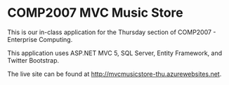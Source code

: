 <h1>COMP2007 MVC Music Store</h1>

<p>This is our in-class application for the Thursday section of COMP2007 - Enterprise Computing.</p>
<p>This application uses ASP.NET MVC 5, SQL Server, Entity Framework, and Twitter Bootstrap.</p>
<p>The live site can be found at <a href="http://mvcmusicstore-thu.azurewebsites.net">http://mvcmusicstore-thu.azurewebsites.net</a>.